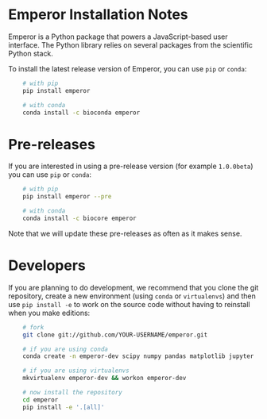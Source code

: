 Emperor Installation Notes
==========================

Emperor is a Python package that powers a JavaScript-based user interface. The
Python library relies on several packages from the scientific Python stack.

To install the latest release version of Emperor, you can use `pip` or
`conda`:

```bash
    # with pip
    pip install emperor

    # with conda
    conda install -c bioconda emperor
```


Pre-releases
============

If you are interested in using a pre-release version (for example `1.0.0beta`)
you can use `pip` or `conda`:

```bash
    # with pip
    pip install emperor --pre

    # with conda
    conda install -c biocore emperor
```

Note that we will update these pre-releases as often as it makes sense.

Developers
==========

If you are planning to do development, we recommend that you clone the git
repository, create a new environment (using `conda` or `virtualenvs`) and then
use `pip install -e` to work on the source code without having to reinstall
when you make editions:

```bash
    # fork
    git clone git://github.com/YOUR-USERNAME/emperor.git

    # if you are using conda
    conda create -n emperor-dev scipy numpy pandas matplotlib jupyter

    # if you are using virtualenvs
    mkvirtualenv emperor-dev && workon emperor-dev

    # now install the repository
    cd emperor
    pip install -e '.[all]'
```
